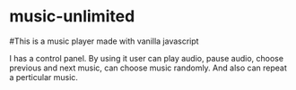 # music-unlimited
#This is a music player made with vanilla javascript

I has a control panel. By using it user can play audio, pause audio, choose previous and next music, can choose music randomly. And also can repeat a perticular music.
